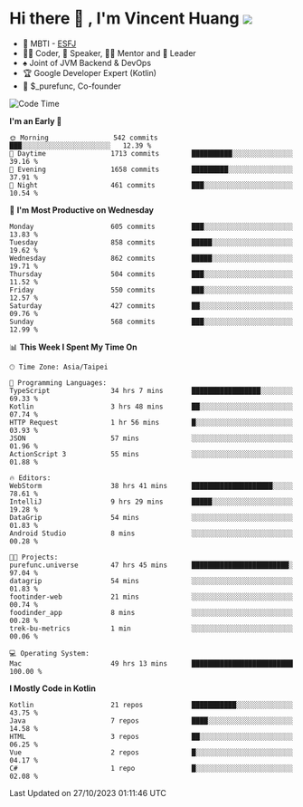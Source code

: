 # Hi there 👋 , I'm Vincent Huang ![](https://komarev.com/ghpvc/?username=Jian-Min-Huang)
- 👀 MBTI - [ESFJ](https://www.16personalities.com/esfj-personality)
- 👨‍💻 Coder, 🎤 Speaker, 👨‍🏫 Mentor and 🚀 Leader
- ♠️ Joint of JVM Backend & DevOps
- 🏆 Google Developer Expert (Kotlin)
- 💼 $_purefunc, Co-founder

<!--START_SECTION:waka-->
![Code Time](http://img.shields.io/badge/Code%20Time-2%2C778%20hrs%203%20mins-blue)

**I'm an Early 🐤** 

```text
🌞 Morning                542 commits         ███░░░░░░░░░░░░░░░░░░░░░░   12.39 % 
🌆 Daytime                1713 commits        ██████████░░░░░░░░░░░░░░░   39.16 % 
🌃 Evening                1658 commits        █████████░░░░░░░░░░░░░░░░   37.91 % 
🌙 Night                  461 commits         ███░░░░░░░░░░░░░░░░░░░░░░   10.54 % 
```
📅 **I'm Most Productive on Wednesday** 

```text
Monday                   605 commits         ███░░░░░░░░░░░░░░░░░░░░░░   13.83 % 
Tuesday                  858 commits         █████░░░░░░░░░░░░░░░░░░░░   19.62 % 
Wednesday                862 commits         █████░░░░░░░░░░░░░░░░░░░░   19.71 % 
Thursday                 504 commits         ███░░░░░░░░░░░░░░░░░░░░░░   11.52 % 
Friday                   550 commits         ███░░░░░░░░░░░░░░░░░░░░░░   12.57 % 
Saturday                 427 commits         ██░░░░░░░░░░░░░░░░░░░░░░░   09.76 % 
Sunday                   568 commits         ███░░░░░░░░░░░░░░░░░░░░░░   12.99 % 
```


📊 **This Week I Spent My Time On** 

```text
🕑︎ Time Zone: Asia/Taipei

💬 Programming Languages: 
TypeScript               34 hrs 7 mins       █████████████████░░░░░░░░   69.33 % 
Kotlin                   3 hrs 48 mins       ██░░░░░░░░░░░░░░░░░░░░░░░   07.74 % 
HTTP Request             1 hr 56 mins        █░░░░░░░░░░░░░░░░░░░░░░░░   03.93 % 
JSON                     57 mins             ░░░░░░░░░░░░░░░░░░░░░░░░░   01.96 % 
ActionScript 3           55 mins             ░░░░░░░░░░░░░░░░░░░░░░░░░   01.88 % 

🔥 Editors: 
WebStorm                 38 hrs 41 mins      ████████████████████░░░░░   78.61 % 
IntelliJ                 9 hrs 29 mins       █████░░░░░░░░░░░░░░░░░░░░   19.28 % 
DataGrip                 54 mins             ░░░░░░░░░░░░░░░░░░░░░░░░░   01.83 % 
Android Studio           8 mins              ░░░░░░░░░░░░░░░░░░░░░░░░░   00.28 % 

🐱‍💻 Projects: 
purefunc.universe        47 hrs 45 mins      ████████████████████████░   97.04 % 
datagrip                 54 mins             ░░░░░░░░░░░░░░░░░░░░░░░░░   01.83 % 
footinder-web            21 mins             ░░░░░░░░░░░░░░░░░░░░░░░░░   00.74 % 
foodinder_app            8 mins              ░░░░░░░░░░░░░░░░░░░░░░░░░   00.28 % 
trek-bu-metrics          1 min               ░░░░░░░░░░░░░░░░░░░░░░░░░   00.06 % 

💻 Operating System: 
Mac                      49 hrs 13 mins      █████████████████████████   100.00 % 
```

**I Mostly Code in Kotlin** 

```text
Kotlin                   21 repos            ███████████░░░░░░░░░░░░░░   43.75 % 
Java                     7 repos             ████░░░░░░░░░░░░░░░░░░░░░   14.58 % 
HTML                     3 repos             ██░░░░░░░░░░░░░░░░░░░░░░░   06.25 % 
Vue                      2 repos             █░░░░░░░░░░░░░░░░░░░░░░░░   04.17 % 
C#                       1 repo              █░░░░░░░░░░░░░░░░░░░░░░░░   02.08 % 
```




 Last Updated on 27/10/2023 01:11:46 UTC
<!--END_SECTION:waka-->
